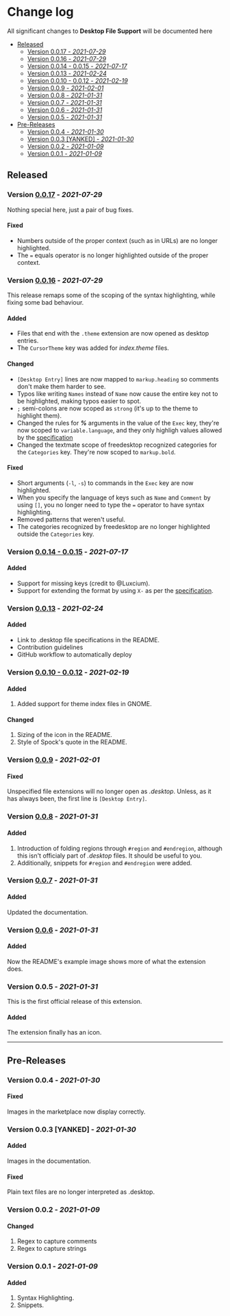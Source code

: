 # Change log

All significant changes to **Desktop File Support** will be documented here

- [Released](#released)
	- [Version 0.0.17 - *2021-07-29*](#version-0017---2021-07-29)
	- [Version 0.0.16 - *2021-07-29*](#version-0016---2021-07-29)
	- [Version 0.0.14 - 0.0.15 - *2021-07-17*](#version-0014---0015---2021-07-17)
	- [Version 0.0.13 - *2021-02-24*](#version-0013---2021-02-24)
	- [Version 0.0.10 - 0.0.12 - *2021-02-19*](#version-0010---0012---2021-02-19)
	- [Version 0.0.9 - *2021-02-01*](#version-009---2021-02-01)
	- [Version 0.0.8 - *2021-01-31*](#version-008---2021-01-31)
	- [Version 0.0.7 - *2021-01-31*](#version-007---2021-01-31)
	- [Version 0.0.6 - *2021-01-31*](#version-006---2021-01-31)
	- [Version 0.0.5 - *2021-01-31*](#version-005---2021-01-31)
- [Pre-Releases](#pre-releases)
	- [Version 0.0.4 - *2021-01-30*](#version-004---2021-01-30)
	- [Version 0.0.3 [YANKED] - *2021-01-30*](#version-003-yanked---2021-01-30)
	- [Version 0.0.2 - *2021-01-09*](#version-002---2021-01-09)
	- [Version 0.0.1 - *2021-01-09*](#version-001---2021-01-09)

## Released
### Version [0.0.17](https://github.com/nico-castell/desktop-file-support/releases/tag/0.0.17) - *2021-07-29*
Nothing special here, just a pair of bug fixes.
#### Fixed
- Numbers outside of the proper context (such as in URLs) are no longer highlighted.
- The `=` equals operator is no longer highlighted outside of the proper context.

### Version [0.0.16](https://github.com/nico-castell/desktop-file-support/releases/tag/0.0.16) - *2021-07-29*
This release remaps some of the scoping of the syntax highlighting, while fixing some bad behaviour.
#### Added
- Files that end with the `.theme` extension are now opened as desktop entries.
- The `CursorTheme` key was added for *index.theme* files.
#### Changed
- `[Desktop Entry]` lines are now mapped to `markup.heading` so comments don't make them harder to
	see.
- Typos like writing `Names` instead of `Name` now cause the entire key not to be highlighted,
	making typos easier to spot.
- `;` semi-colons are now scoped as `strong` (it's up to the theme to highlight them).
- Changed the rules for ***%*** arguments in the value of the `Exec` key, they're now scoped to
	`variable.language`, and they only highligh values allowed by the
	[specification](https://specifications.freedesktop.org/desktop-entry-spec/latest/ar01s07.html)
- Changed the textmate scope of freedesktop recognized categories for the `Categories` key. They're
	now scoped to `markup.bold`.
#### Fixed
- Short arguments (`-l`, `-s`) to commands in the `Exec` key are now highlighted.
- When you specify the language of keys such as `Name` and `Comment` by using `[]`, you no longer
	need to type the `=` operator to have syntax highlighting.
- Removed patterns that weren't useful.
- The categories recognized by freedesktop are no longer highlighted outside the `Categories` key.

### Version [0.0.14 - 0.0.15](https://gihtub.com/nico-castell/desktop-file-support/releases/tag/0.0.15) - *2021-07-17*
#### Added
- Support for missing keys (credit to @Luxcium).
- Support for extending the format by using `X-` as per the
	[specification](https://specifications.freedesktop.org/desktop-entry-spec/desktop-entry-spec-latest.html#extending).

### Version [0.0.13](https://github.com/nico-castell/desktop-file-support/releases/tag/0.0.13) - *2021-02-24*
#### Added
- Link to .desktop file specifications in the README.
- Contribution guidelines
- GitHub workflow to automatically deploy

### Version [0.0.10 - 0.0.12](https://github.com/nico-castell/desktop-file-support/releases/tag/0.0.12) - *2021-02-19*
#### Added
1. Added support for theme index files in GNOME.
#### Changed
1. Sizing of the icon in the README.
2. Style of Spock's quote in the README.

### Version [0.0.9](https://github.com/nico-castell/desktop-file-support/releases/tag/0.0.9) - *2021-02-01*
#### Fixed
Unspecified file extensions will no longer open as *.desktop*. Unless, as it has always been, the first line is `[Desktop Entry]`.

### Version [0.0.8](https://github.com/nico-castell/desktop-file-support/releases/tag/0.0.8) - *2021-01-31*
#### Added
1. Introduction of folding regions through `#region` and `#endregion`, although this isn't officialy part of *.desktop* files. It should be useful to you.
1. Additionally, snippets for `#region` and `#endregion` were added.

### Version [0.0.7](https://github.com/nico-castell/desktop-file-support/releases/tag/0.0.7) - *2021-01-31*
#### Added
Updated the documentation.

### Version [0.0.6](https://github.com/nico-castell/desktop-file-support/releases/tag/0.0.6) - *2021-01-31*
#### Added
Now the README's example image shows more of what the extension does.

### Version 0.0.5 - *2021-01-31*
This is the first official release of this extension.
#### Added
The extension finally has an icon.

---
## Pre-Releases

### Version 0.0.4 - *2021-01-30*
#### Fixed
Images in the marketplace now display correctly.

### Version 0.0.3 [YANKED] - *2021-01-30*
#### Added
Images in the documentation.
#### Fixed
Plain text files are no longer interpreted as .desktop.

### Version 0.0.2 - *2021-01-09*
#### Changed
1. Regex to capture comments
2. Regex to capture strings

### Version 0.0.1 - *2021-01-09*
#### Added
1. Syntax Highlighting.
2. Snippets.
